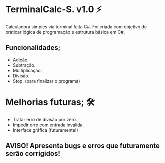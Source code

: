 # TerminalCalc-S. v1.0 ⚡

Calculadora simples via terminal feita C#.
Foi criada com objetivo de praticar lógica de programação e estrutura básica em C#.

## Funcionalidades;

- Adição.
- Subtração.
- Multiplicação.
- Divisão.
- Stop. (para finalizar o programa)

# Melhorias futuras; 🛠
- Tratar erro de divisão por zero.
- Impedir erro com entrada inválida.
- Interface gráfica (futuramente!)

## AVISO! Apresenta bugs e erros que futuramente serão corrigidos!

  
